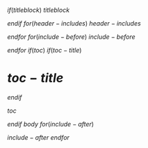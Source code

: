 $if(titleblock)$
$titleblock$

$endif$
$for(header-includes)$
$header-includes$

$endfor$
$for(include-before)$
$include-before$

$endfor$
$if(toc)$
$if(toc-title)$
# $toc-title$
$endif$

$toc$

$endif$
$body$
$for(include-after)$

$include-after$
$endfor$

